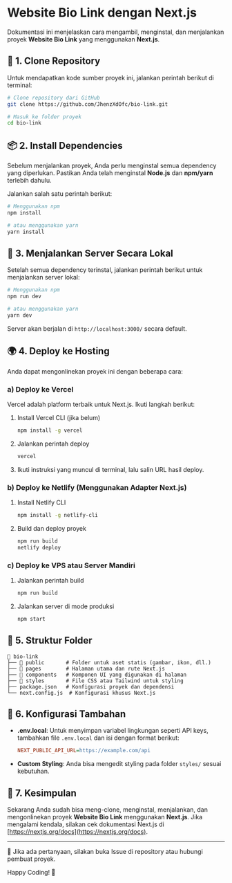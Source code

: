 # Website Bio Link dengan Next.js

Dokumentasi ini menjelaskan cara mengambil, menginstal, dan menjalankan proyek **Website Bio Link** yang menggunakan **Next.js**.

## 📂 1. Clone Repository
Untuk mendapatkan kode sumber proyek ini, jalankan perintah berikut di terminal:
```sh
# Clone repository dari GitHub
git clone https://github.com/JhenzXdOfc/bio-link.git

# Masuk ke folder proyek
cd bio-link
```

## 📦 2. Install Dependencies
Sebelum menjalankan proyek, Anda perlu menginstal semua dependency yang diperlukan. Pastikan Anda telah menginstal **Node.js** dan **npm/yarn** terlebih dahulu.

Jalankan salah satu perintah berikut:
```sh
# Menggunakan npm
npm install

# atau menggunakan yarn
yarn install
```

## 🚀 3. Menjalankan Server Secara Lokal
Setelah semua dependency terinstal, jalankan perintah berikut untuk menjalankan server lokal:
```sh
# Menggunakan npm
npm run dev

# atau menggunakan yarn
yarn dev
```
Server akan berjalan di `http://localhost:3000/` secara default.

## 🌍 4. Deploy ke Hosting
Anda dapat mengonlinekan proyek ini dengan beberapa cara:

### a) Deploy ke Vercel
Vercel adalah platform terbaik untuk Next.js. Ikuti langkah berikut:
1. Install Vercel CLI (jika belum)
   ```sh
   npm install -g vercel
   ```
2. Jalankan perintah deploy
   ```sh
   vercel
   ```
3. Ikuti instruksi yang muncul di terminal, lalu salin URL hasil deploy.

### b) Deploy ke Netlify (Menggunakan Adapter Next.js)
1. Install Netlify CLI
   ```sh
   npm install -g netlify-cli
   ```
2. Build dan deploy proyek
   ```sh
   npm run build
   netlify deploy
   ```

### c) Deploy ke VPS atau Server Mandiri
1. Jalankan perintah build
   ```sh
   npm run build
   ```
2. Jalankan server di mode produksi
   ```sh
   npm start
   ```

## 📖 5. Struktur Folder
```
📂 bio-link
├── 📂 public       # Folder untuk aset statis (gambar, ikon, dll.)
├── 📂 pages        # Halaman utama dan rute Next.js
├── 📂 components   # Komponen UI yang digunakan di halaman
├── 📂 styles       # File CSS atau Tailwind untuk styling
├── package.json   # Konfigurasi proyek dan dependensi
└── next.config.js  # Konfigurasi khusus Next.js
```

## 🔧 6. Konfigurasi Tambahan
- **.env.local**: Untuk menyimpan variabel lingkungan seperti API keys, tambahkan file `.env.local` dan isi dengan format berikut:
  ```ini
  NEXT_PUBLIC_API_URL=https://example.com/api
  ```
- **Custom Styling**: Anda bisa mengedit styling pada folder `styles/` sesuai kebutuhan.

## 🎯 7. Kesimpulan
Sekarang Anda sudah bisa meng-clone, menginstal, menjalankan, dan mengonlinekan proyek **Website Bio Link** menggunakan **Next.js**. Jika mengalami kendala, silakan cek dokumentasi Next.js di [https://nextjs.org/docs](https://nextjs.org/docs).

---
📩 Jika ada pertanyaan, silakan buka Issue di repository atau hubungi pembuat proyek.

Happy Coding! 🚀
